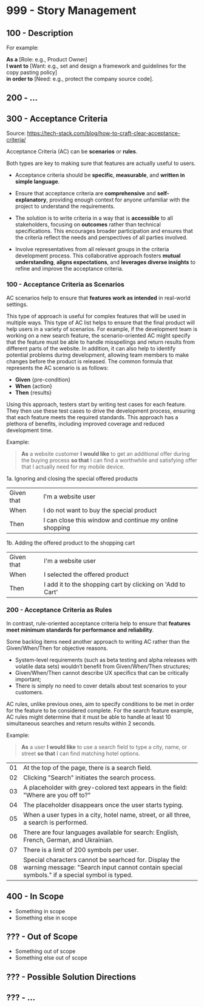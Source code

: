 # 999 - Story Management

## 100 - Description

For example:

**As a** [Role: e.g., Product Owner]<br/>
**I want to** [Want: e.g., set and design a framework and guidelines for the copy pasting policy]<br/>
**in order to** [Need: e.g., protect the company source code].

## 200 - ...


## 300 - Acceptance Criteria

Source: https://tech-stack.com/blog/how-to-craft-clear-acceptance-criteria/

Acceptance Criteria (AC) can be **scenarios** or **rules**. 

Both types are key to making sure that features are actually useful to users.

- Acceptance criteria should be **specific**, **measurable**, and **written in simple language**.

- Ensure that acceptance criteria are **comprehensive** and **self-explanatory**, providing enough context for anyone unfamiliar with the project to understand the requirements.

- The solution is to write criteria in a way that is **accessible** to all stakeholders, focusing on **outcomes** rather than technical specifications. This encourages broader participation and ensures that the criteria reflect the needs and perspectives of all parties involved.

- Involve representatives from all relevant groups in the criteria development process. This collaborative approach fosters **mutual understanding**, **aligns expectations**, and **leverages diverse insights** to refine and improve the acceptance criteria.

### 100 - Acceptance Criteria as Scenarios

AC scenarios help to ensure that **features work as intended** in real-world settings.

This type of approach is useful for complex features that will be used in multiple ways. This type of AC list helps to ensure that the final product will help users in a variety of scenarios. For example, if the development team is working on a new search feature, the scenario-oriented AC might specify that the feature must be able to handle misspellings and return results from different parts of the website. In addition, it can also help to identify potential problems during development, allowing team members to make changes before the product is released. The common formula that represents the AC scenario is as follows:

- **Given** {pre-condition}
- **When** {action}
- **Then** {results}

Using this approach, testers start by writing test cases for each feature. They then use these test cases to drive the development process, ensuring that each feature meets the required standards. This approach has a plethora of benefits, including improved coverage and reduced development time.

Example:

> **As** a website customer **I would like** to get an additional offer during the buying process **so that** I can find a worthwhile and satisfying offer that I actually need for my mobile device.

1a. Ignoring and closing the special offered products

| | |
| --- | --- |
| Given that | I'm a website user |
| When       | I do not want to buy the special product |
| Then       | I can close this window and continue my online shopping |

1b. Adding the offered product to the shopping cart

| | |
| --- | --- |
| Given that | I'm a website user |
| When       | I selected the offered product |
| Then       | I add it to the shopping cart by clicking on 'Add to Cart' |

### 200 - Acceptance Criteria as Rules

In contrast, rule-oriented acceptance criteria help to ensure that **features meet minimum standards for performance and reliability**.

Some backlog items need another approach to writing AC rather than the Given/When/Then for objective reasons.

- System-level requirements (such as beta testing and alpha releases with volatile data sets) wouldn’t benefit from Given/When/Then structures;
- Given/When/Then cannot describe UX specifics that can be critically important;
- There is simply no need to cover details about test scenarios to your customers.

AC rules, unlike previous ones, aim to specify conditions to be met in order for the feature to be considered complete. For the search feature example, AC rules might determine that it must be able to handle at least 10 simultaneous searches and return results within 2 seconds. 

Example:

> **As** a user **I would like** to use a search field to type a city, name, or street **so that** I can find matching hotel options.

| | |
| --- | --- |
| 01 | At the top of the page, there is a search field. |
| 02 | Clicking "Search" initiates the search process. |
| 03 | A placeholder with grey-colored text appears in the field: "Where are you off to?" |
| 04 | The placeholder disappears once the user starts typing. |
| 05 | When a user types in a city, hotel name, street, or all three, a search is performed. |
| 06 | There are four languages available for search: English, French, German, and Ukrainian. |
| 07 | There is a limit of 200 symbols per user. |
| 08 | Special characters cannot be searhced for. Display the warning message: "Search input cannot contain special symbols." if a special symbol is typed. |

## 400 - In Scope

- Something in scope
- Something else in scope

## ??? - Out of Scope

- Something out of scope
- Something else out of scope

## ??? - Possible Solution Directions

## ??? - ...